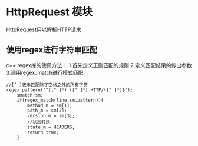 # HttpRequest 模块
HttpRequest用以解析HTTP请求
## 使用regex进行字符串匹配
c++ regex库的使用方法：
1.首先定义正则匹配的规则 
2.定义匹配结果的传出参数 
3.调用regex_match进行模式匹配 
```
//[^ ]表示匹配除了空格之外的所有字符
regex pattern("^([^ ]*) ([^ ]*) HTTP/([^ ]*)$");
    smatch sm;
    if(regex_match(line,sm,pattern)){
        method_m = sm[1];
        path_m = sm[2];
        version_m = sm[3];
        //状态转换
        state_m = HEADERS;
        return true;
    }

```